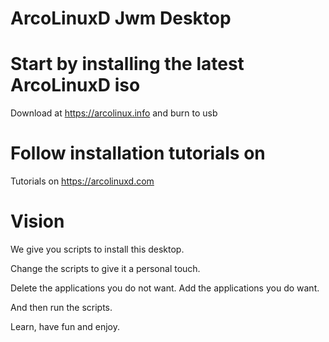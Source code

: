 # ArcoLinuxD Jwm Desktop

# Start by installing the latest ArcoLinuxD iso

Download at https://arcolinux.info and burn to usb

# Follow installation tutorials on

Tutorials on https://arcolinuxd.com

# Vision

We give you scripts to install this desktop.

Change the scripts to give it a personal touch.

Delete the applications you do not want.
Add the applications you do want.

And then run the scripts.

Learn, have fun and enjoy.